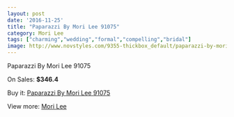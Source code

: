 ```yaml
---
layout: post
date: '2016-11-25'
title: "Paparazzi By Mori Lee 91075"
category: Mori Lee
tags: ["charming","wedding","formal","compelling","bridal"]
image: http://www.novstyles.com/9355-thickbox_default/paparazzi-by-mori-lee-91075.jpg
---
```

Paparazzi By Mori Lee 91075

On Sales: **$346.4**
<a href="https://www.novstyles.com/en/mori-lee/6594-paparazzi-by-mori-lee-91075.html"><amp-img layout="responsive" width="600" height="600" src="//www.novstyles.com/9355-thickbox_default/paparazzi-by-mori-lee-91075.jpg" alt="Paparazzi By Mori Lee 91075 0" /></a>

Buy it: [Paparazzi By Mori Lee 91075](https://www.novstyles.com/en/mori-lee/6594-paparazzi-by-mori-lee-91075.html "Paparazzi By Mori Lee 91075")

View more: [Mori Lee](https://www.novstyles.com/en/47-mori-lee "Mori Lee")